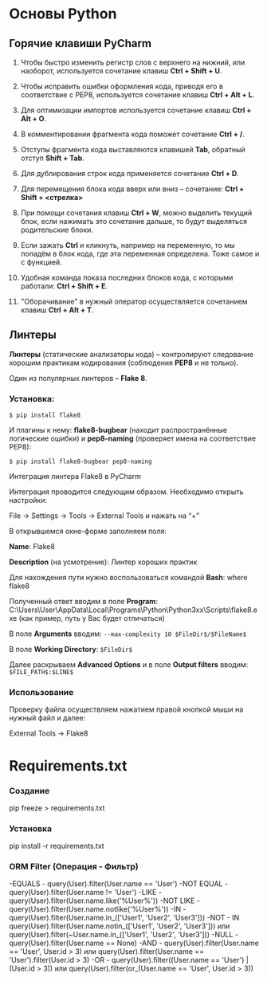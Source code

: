 # Основы Python

## Горячие клавиши PyCharm

1.  Чтобы быстро изменить регистр слов с верхнего на нижний, или наоборот,
    используется сочетание клавиш **Ctrl + Shift + U**.

2.  Чтобы исправить ошибки оформления кода, приводя его в соответствие с
    PEP8, используется сочетание клавиш **Ctrl + Alt + L**.

3.  Для оптимизации импортов используется сочетание клавиш **Ctrl + Alt + O**.

4.  В комментировании фрагмента кода поможет сочетание **Ctrl + /**.

5.  Отступы фрагмента кода выставляются клавишей **Tab**, обратный отступ
    **Shift + Tab**.

6.  Для дублирования строк кода применяется сочетание **Ctrl + D**.

7.  Для перемещения блока кода вверх или вниз – сочетание: **Ctrl + Shift +
    \<стрелка\>**

8.  При помощи сочетания клавиш **Ctrl + W**, можно выделить текущий блок, если
    нажимать это сочетание дальше, то будут выделяться родительские блоки.

9.  Если зажать **Ctrl** и кликнуть, например на переменную, то мы попадём в
    блок кода, где эта переменная определена. Тоже самое и с функцией.

10. Удобная команда показа последних блоков кода, с которыми работали: **Ctrl + Shift + E**.

11. "Оборачивание" в нужный оператор осуществляется сочетанием клавиш **Ctrl + Alt + T**.

## Линтеры

**Линтеры** (статические анализаторы кода) – контролируют следование хорошим
практикам кодирования (соблюдения **PEP8** и не только).

Один из популярных линтеров – **Flake 8**.

### Установка:

`$ pip install flake8`

И плагины к нему: **flake8-bugbear** (находит распространённые логические
ошибки) и **pep8-naming** (проверяет имена на соответствие PEP8):

`$ pip install flake8-bugbear pep8-naming`

Интеграция линтера Flake8 в PyCharm

Интеграция проводится следующим образом. Необходимо открыть настройки:

File → Settings → Tools → External Tools и нажать на “+”

В открывшемся окне-форме заполняем поля:

**Name**: Flake8

**Description** (на усмотрение): Линтер хороших практик

Для нахождения пути нужно воспользоваться командой **Bash**: where flake8

Полученный ответ вводим в поле **Program**:
C:\\Users\\User\\AppData\\Local\\Programs\\Python\\Python3xx\\Scripts\\flake8.exe
(как пример, путь у Вас будет отличаться)

В поле **Arguments** вводим: `--max-complexity 10 $FileDir$/$FileName$`

В поле **Working Directory**: `$FileDir$`

Далее раскрываем **Advanced Options** и в поле **Output filters** вводим: `$FILE_PATH$:$LINE$`

### Использование

Проверку файла осуществляем нажатием правой кнопкой мыши на нужный файл и далее:

External Tools → Flake8

# Requirements.txt

### Создание

pip freeze > requirements.txt

### Установка

pip install -r requirements.txt

### ORM Filter (Операция - Фильтр)
 -EQUALS - query(User).filter(User.name == 'User')
 -NOT EQUAL - query(User).filter(User.name != 'User')
 -LIKE - query(User).filter(User.name.like('%User%'))
 -NOT LIKE - query(User).filter(User.name.notlike('%User%'))
 -IN - query(User).filter(User.name.in_(['User1', 'User2', 'User3']))
 -NOT - IN	query(User).filter(User.name.notin_(['User1', 'User2', 'User3'])) или query(User).filter(~User.name.in_(['User1', 'User2', 'User3'])) 
 -NULL - query(User).filter(User.name == None)
 -AND - query(User).filter(User.name == 'User', User.id > 3) или query(User).filter(User.name == 'User').filter(User.id > 3)
 -OR - query(User).filter((User.name == 'User') | (User.id > 3)) или query(User).filter(or_(User.name == 'User', User.id > 3))
